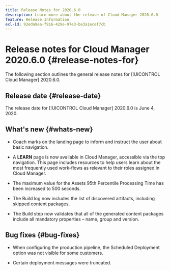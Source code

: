 ```yaml
---
title: Release Notes for 2020.6.0
description: Learn more about the release of Cloud Manager 2020.6.0
feature: Release Information
exl-id: 92eda9ea-f916-429e-97e3-be3a1ecef7cb
---
```

# Release notes for Cloud Manager 2020.6.0 {#release-notes-for}

The following section outlines the general release notes for [!UICONTROL Cloud Manager] 2020.6.0.

## Release date {#release-date}

The release date for [!UICONTROL Cloud Manager] 2020.6.0 is June 4, 2020.

## What's new {#whats-new}

* Coach marks on the landing page to inform and instruct the user about basic navigation. 

* A **LEARN** page is now available in Cloud Manager, accessible via the top navigation. This page includes resources to help users learn about the most frequently used work-flows as relevant to their roles assigned in Cloud Manager.

* The maximum value for the Assets 95th Percentile Processing Time has been increased to 500 seconds.

* The Build log now includes the list of discovered artifacts, including skipped content packages.

* The Build step now validates that all of the generated content packages include all mandatory properties – name, group and version.

## Bug fixes {#bug-fixes}

* When configuring the production pipeline, the Scheduled Deployment option was not visible for some customers.

* Certain deployment messages were truncated.

